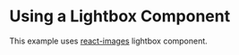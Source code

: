 # Using a Lightbox Component

This example uses [react-images](https://github.com/jossmac/react-images) lightbox component.

[](codepen://neptunian/Oxraod?defaultTab=js)
